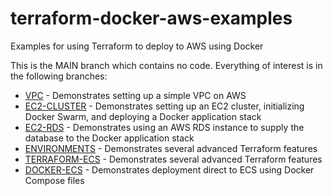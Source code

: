 # terraform-docker-aws-examples
Examples for using Terraform to deploy to AWS using Docker

This is the MAIN branch which contains no code.  Everything of interest is in the following branches:

* [VPC](https://github.com/robogeek/terraform-docker-aws-examples/tree/vpc) - Demonstrates setting up a simple VPC on AWS
* [EC2-CLUSTER](https://github.com/robogeek/terraform-docker-aws-examples/tree/ec2-cluster) - Demonstrates setting up an EC2 cluster, initializing Docker Swarm, and deploying a Docker application stack
* [EC2-RDS](https://github.com/robogeek/terraform-docker-aws-examples/tree/ec2-rds) - Demonstrates using an AWS RDS instance to supply the database to the Docker application stack
* [ENVIRONMENTS](https://github.com/robogeek/terraform-docker-aws-examples/tree/environments) - Demonstrates several advanced Terraform features
* [TERRAFORM-ECS](https://github.com/robogeek/terraform-docker-aws-examples/tree/terraform-ecs) - Demonstrates several advanced Terraform features
* [DOCKER-ECS](https://github.com/robogeek/terraform-docker-aws-examples/tree/docker-ecs) - Demonstrates deployment direct to ECS using Docker Compose files

